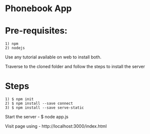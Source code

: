

# Phonebook App

# Pre-requisites:
    1) npm
    2) nodejs

Use any tutorial available on web to install both.

Traverse to the cloned folder and follow the steps to install the server

# Steps
    1) $ npm init
    2) $ npm install --save connect
    3) $ npm install --save serve-static
    
 Start the server - 
 $ node app.js
 
 Visit page using - 
 http://localhost:3000/index.html
    
    
